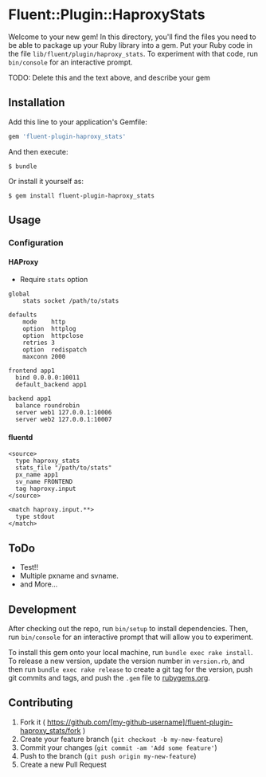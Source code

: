 # Fluent::Plugin::HaproxyStats

Welcome to your new gem! In this directory, you'll find the files you need to be able to package up your Ruby library into a gem. Put your Ruby code in the file `lib/fluent/plugin/haproxy_stats`. To experiment with that code, run `bin/console` for an interactive prompt.

TODO: Delete this and the text above, and describe your gem

## Installation

Add this line to your application's Gemfile:

```ruby
gem 'fluent-plugin-haproxy_stats'
```

And then execute:

    $ bundle

Or install it yourself as:

    $ gem install fluent-plugin-haproxy_stats

## Usage

### Configuration

#### HAProxy

- Require `stats` option

```
global
    stats socket /path/to/stats

defaults
    mode    http
    option  httplog
    option  httpclose
    retries 3
    option  redispatch
    maxconn 2000

frontend app1
  bind 0.0.0.0:10011
  default_backend app1

backend app1
  balance roundrobin
  server web1 127.0.0.1:10006
  server web2 127.0.0.1:10007
```

#### fluentd

```
<source>
  type haproxy_stats
  stats_file "/path/to/stats"
  px_name app1
  sv_name FRONTEND
  tag haproxy.input
</source>

<match haproxy.input.**>
  type stdout
</match>
```

## ToDo

- Test!!
- Multiple pxname and svname.
- and More...

## Development

After checking out the repo, run `bin/setup` to install dependencies. Then, run `bin/console` for an interactive prompt that will allow you to experiment.

To install this gem onto your local machine, run `bundle exec rake install`. To release a new version, update the version number in `version.rb`, and then run `bundle exec rake release` to create a git tag for the version, push git commits and tags, and push the `.gem` file to [rubygems.org](https://rubygems.org).

## Contributing

1. Fork it ( https://github.com/[my-github-username]/fluent-plugin-haproxy_stats/fork )
2. Create your feature branch (`git checkout -b my-new-feature`)
3. Commit your changes (`git commit -am 'Add some feature'`)
4. Push to the branch (`git push origin my-new-feature`)
5. Create a new Pull Request
